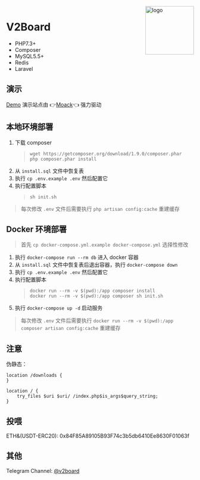 <img src="https://user-gold-cdn.xitu.io/2019/11/18/16e7f1c39b59e52b?w=500&h=500&f=png&s=85055" alt="logo" width="130" height="130" align="right"/>

# **V2Board**

- PHP7.3+
- Composer
- MySQL5.5+
- Redis
- Laravel

## 演示

[Demo](https://v2board.com)
演示站点由 👉[Moack](https://www.moack.co.kr/index.php?rp=/announcements/5/11.html)👈 强力驱动

## 本地环境部署

1. 下载 composer
    > ```shell script
    > wget https://getcomposer.org/download/1.9.0/composer.phar
    > php composer.phar install
    > ```
2. 从 `install.sql` 文件中恢复表
3. 执行 `cp .env.example .env` 然后配置它
4. 执行配置脚本
    > ```shell script
    > sh init.sh
    > ```
    > 

> 每次修改 `.env` 文件后需要执行 `php artisan config:cache` 重建缓存


## Docker 环境部署
> 首先 `cp docker-compose.yml.example docker-compose.yml` 选择性修改
1. 执行 `docker-compose run --rm db` 进入 docker 容器
2. 从 `install.sql` 文件中恢复表后退出容器，执行 `docker-compose down`
3. 执行 `cp .env.example .env` 然后配置它
4. 执行配置脚本
    > ```shell script
    > docker run --rm -v $(pwd):/app composer install
    > docker run --rm -v $(pwd):/app composer sh init.sh
    > ```
4. 执行 `docker-compose up -d` 启动服务
> 每次修改 `.env` 文件后需要执行 `docker run --rm -v $(pwd):/app composer artisan config:cache` 重建缓存

## 注意

伪静态：
```
location /downloads {
}

location / {  
	try_files $uri $uri/ /index.php$is_args$query_string;  
}
```

## 投喂
ETH&(USDT-ERC20): 0x84F85A89105B93F74c3b5db6410Ee8630F01063f

## 其他
Telegram Channel: [@v2board](https://t.me/v2board)